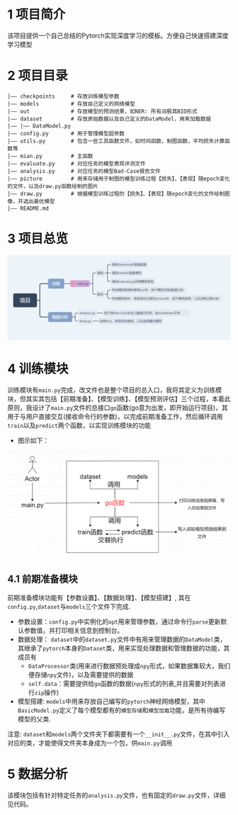 # 1 项目简介
该项目提供一个自己总结的Pytorch实现深度学习的模板。方便自己快速搭建深度学习模型

# 2 项目目录

```
|—— checkpoints     # 存放训练模型参数
|—— models          # 存放自己定义的网络模型
|—— out             # 存放模型的预测结果，如NER: 所有词极其BIO形式
|—— dataset         # 存放原始数据以及自己定义的DataModel，用来加载数据
|—— |—— DataModel.py
|—— config.py       # 用于管理模型超参数
|—— utils.py        # 包含一些工具函数文件，如时间函数，制图函数，平均损失计算函数等
|—— mian.py         # 主函数
|—— evaluate.py     # 对应任务的模型表现评测文件
|—— analysis.py     # 对应任务的模型Bad-Case报告文件
|—— picture         # 用来存储用于制图的模型训练过程【损失】、【表现】随epoch变化的文件，以及draw.py函数绘制的图片
|—— draw.py         # 根据模型训练过程的【损失】、【表现】随epoch变化的文件绘制图像，并选出最优模型
|—— README.md
```

# 3 项目总览
![总览图](./总览图.png)

# 4 训练模块
训练模块有`main.py`完成，改文件也是整个项目的总入口，我将其定义为训练模块，但其实其包括【前期准备】、【模型训练】、【模型预测评估】三个过程，本着此原则，我设计了`main.py`文件的总接口`go`函数(go意为出发，即开始运行项目)，其用于与用户直接交互(接收命令行的参数)，以完成前期准备工作，然后循环调用`train`以及`predict`两个函数，以实现训练模块的功能

- 图示如下：

![main.py示意图](./main函数设计.png)
## 4.1 前期准备模块
前期准备模块功能有【参数设置】、【数据处理】、【模型搭建】, 其在`config.py`,`dataset`与`models`三个文件下完成.
- 参数设置：`config.py`中实例化的`opt`用来管理参数，通过命令行`parse`更新默认参数值，并打印相关信息到控制台。
- 数据处理：
`dataset`中的`dataset.py`文件中有用来管理数据的`DataModel`类，其继承了`pytorch`本身的`Dataset`类，用来实现处理数据和管理数据的功能，其成员有
    - `DataProcessor`类(用来进行数据预处理成`npy`形式，如果数据集较大，我们便存储`npy`文件)，以及需要提供的数据
    - `self.data`：需要提供给`go`函数的数据(`npy`形式的列表,并且需要对列表进行`zip`操作)
- 模型搭建: `models`中用来存放自己编写的`pytorch`神经网络模型，其中`BasicModel.py`定义了每个模型都有的`模型存储`和`模型加载`功能，是所有待编写模型的父类.

注意: `dataset`和`models`两个文件夹下都需要有一个`__init__.py`文件，在其中引入对应的类，才能使得文件夹本身成为一个包，供`main.py`调用

# 5 数据分析
该模块包括有针对特定任务的`analysis.py`文件，也有固定的`draw.py`文件，详细见代码。





